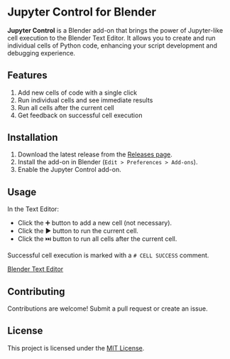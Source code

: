 ## <span style="font-size:larger;">Jupyter Control for Blender</span>

**Jupyter Control** is a Blender add-on that brings the power of Jupyter-like cell execution to the Blender Text Editor. It allows you to create and run individual cells of Python code, enhancing your script development and debugging experience.

## Features

1. Add new cells of code with a single click
2. Run individual cells and see immediate results
3. Run all cells after the current cell
4. Get feedback on successful cell execution

## Installation

1. Download the latest release from the [Releases page](https://github.com/hhhaj/jupyter-control/releases).
2. Install the add-on in Blender (`Edit > Preferences > Add-ons`).
3. Enable the Jupyter Control add-on.

## Usage

In the Text Editor:

- Click the ➕ button to add a new cell (not necessary).
- Click the ▶️ button to run the current cell.
- Click the ⏭️ button to run all cells after the current cell.

Successful cell execution is marked with a `# CELL SUCCESS` comment.

[Blender Text Editor](https://github.com/hhhaj/Jupyter-Control/issues/1)



## Contributing

Contributions are welcome! Submit a pull request or create an issue.

## License

This project is licensed under the [MIT License](LICENSE).

